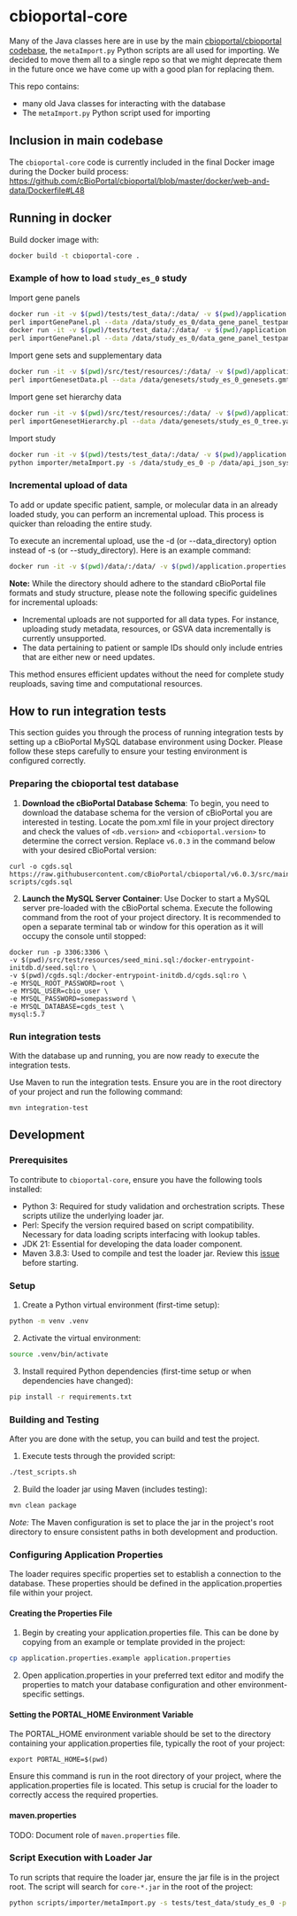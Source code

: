 # cbioportal-core
Many of the Java classes here are in use by the main [cbioportal/cbioportal codebase](https://github.com/cbioPortal/cbioportal), the `metaImport.py` Python scripts are all used for importing. We decided to move them all to a single repo so that we might deprecate them in the future once we have come up with a good plan for replacing them.

This repo contains:

- many old Java classes for interacting with the database
- The `metaImport.py` Python script used for importing

## Inclusion in main codebase
The `cbioportal-core` code is currently included in the final Docker image during the Docker build process: https://github.com/cBioPortal/cbioportal/blob/master/docker/web-and-data/Dockerfile#L48

## Running in docker

Build docker image with:
```bash
docker build -t cbioportal-core .
```

### Example of how to load `study_es_0` study

Import gene panels

```bash
docker run -it -v $(pwd)/tests/test_data/:/data/ -v $(pwd)/application.properties:/application.properties cbioportal-core \
perl importGenePanel.pl --data /data/study_es_0/data_gene_panel_testpanel1.txt
docker run -it -v $(pwd)/tests/test_data/:/data/ -v $(pwd)/application.properties:/application.properties cbioportal-core \
perl importGenePanel.pl --data /data/study_es_0/data_gene_panel_testpanel2.txt
```

Import gene sets and supplementary data

```bash
docker run -it -v $(pwd)/src/test/resources/:/data/ -v $(pwd)/application.properties:/application.properties cbioportal-core \
perl importGenesetData.pl --data /data/genesets/study_es_0_genesets.gmt --new-version msigdb_7.5.1 --supp /data/genesets/study_es_0_supp-genesets.txt
```

Import gene set hierarchy data

```bash
docker run -it -v $(pwd)/src/test/resources/:/data/ -v $(pwd)/application.properties:/application.properties cbioportal-core \
perl importGenesetHierarchy.pl --data /data/genesets/study_es_0_tree.yaml
```

Import study

```bash
docker run -it -v $(pwd)/tests/test_data/:/data/ -v $(pwd)/application.properties:/application.properties cbioportal-core \
python importer/metaImport.py -s /data/study_es_0 -p /data/api_json_system_tests -o
```

### Incremental upload of data

To add or update specific patient, sample, or molecular data in an already loaded study, you can perform an incremental upload. This process is quicker than reloading the entire study.

To execute an incremental upload, use the -d (or --data_directory) option instead of -s (or --study_directory). Here is an example command:
```bash
docker run -it -v $(pwd)/data/:/data/ -v $(pwd)/application.properties:/application.properties cbioportal-core python importer/metaImport.py -d /data/study_es_0_inc -p /data/api_json -o
```
**Note:**
While the directory should adhere to the standard cBioPortal file formats and study structure, please note the following specific guidelines for incremental uploads:

- Incremental uploads are not supported for all data types. For instance, uploading study metadata, resources, or GSVA data incrementally is currently unsupported.
- The data pertaining to patient or sample IDs should only include entries that are either new or need updates.

This method ensures efficient updates without the need for complete study reuploads, saving time and computational resources.

## How to run integration tests

This section guides you through the process of running integration tests by setting up a cBioPortal MySQL database environment using Docker. Please follow these steps carefully to ensure your testing environment is configured correctly.

### Preparing the cbioportal test database

1. **Download the cBioPortal Database Schema**: To begin, you need to download the database schema for the version of cBioPortal you are interested in testing.
Locate the pom.xml file in your project directory and check the values of `<db.version>` and `<cbioportal.version>` to determine the correct version.
Replace `v6.0.3` in the command below with your desired cBioPortal version:
```
curl -o cgds.sql https://raw.githubusercontent.com/cBioPortal/cbioportal/v6.0.3/src/main/resources/db-scripts/cgds.sql
```

2. **Launch the MySQL Server Container**: Use Docker to start a MySQL server pre-loaded with the cBioPortal schema. Execute the following command from the root of your project directory.
It is recommended to open a separate terminal tab or window for this operation as it will occupy the console until stopped:

```
docker run -p 3306:3306 \
-v $(pwd)/src/test/resources/seed_mini.sql:/docker-entrypoint-initdb.d/seed.sql:ro \
-v $(pwd)/cgds.sql:/docker-entrypoint-initdb.d/cgds.sql:ro \
-e MYSQL_ROOT_PASSWORD=root \
-e MYSQL_USER=cbio_user \
-e MYSQL_PASSWORD=somepassword \
-e MYSQL_DATABASE=cgds_test \
mysql:5.7
```

### Run integration tests

With the database up and running, you are now ready to execute the integration tests.

Use Maven to run the integration tests. Ensure you are in the root directory of your project and run the following command:
```
mvn integration-test
```

## Development

### Prerequisites
To contribute to `cbioportal-core`, ensure you have the following tools installed:

- Python 3: Required for study validation and orchestration scripts. These scripts utilize the underlying loader jar.
- Perl: Specify the version required based on script compatibility. Necessary for data loading scripts interfacing with lookup tables.
- JDK 21: Essential for developing the data loader component.
- Maven 3.8.3: Used to compile and test the loader jar. Review this [issue](https://github.com/cBioPortal/cbioportal-core/issues/15) before starting.

### Setup

1. Create a Python virtual environment (first-time setup):
```bash
python -m venv .venv
```

2. Activate the virtual environment:
```bash
source .venv/bin/activate
```

3. Install required Python dependencies (first-time setup or when dependencies have changed):
```bash
pip install -r requirements.txt
```

### Building and Testing

After you are done with the setup, you can build and test the project.

1. Execute tests through the provided script:
```bash
./test_scripts.sh
```

2. Build the loader jar using Maven (includes testing):
```bash
mvn clean package
```
*Note:* The Maven configuration is set to place the jar in the project's root directory to ensure consistent paths in both development and production.

### Configuring Application Properties

The loader requires specific properties set to establish a connection to the database. These properties should be defined in the application.properties file within your project.

#### Creating the Properties File

1. Begin by creating your application.properties file. This can be done by copying from an example or template provided in the project:
```bash
cp application.properties.example application.properties
```

2. Open application.properties in your preferred text editor and modify the properties to match your database configuration and other environment-specific settings.

#### Setting the PORTAL_HOME Environment Variable

The PORTAL_HOME environment variable should be set to the directory containing your application.properties file, typically the root of your project:
```
export PORTAL_HOME=$(pwd)
```
Ensure this command is run in the root directory of your project, where the application.properties file is located. This setup is crucial for the loader to correctly access the required properties.

#### maven.properties
TODO: Document role of `maven.properties` file.

### Script Execution with Loader Jar

To run scripts that require the loader jar, ensure the jar file is in the project root.
The script will search for `core-*.jar` in the root of the project:
```bash
python scripts/importer/metaImport.py -s tests/test_data/study_es_0 -p tests/test_data/api_json_unit_tests -o
```

